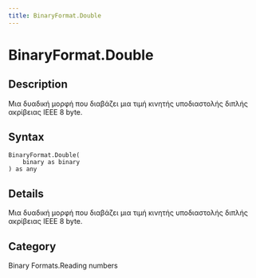 ```yaml
---
title: BinaryFormat.Double
---
```


# BinaryFormat.Double


## Description

Μια δυαδική μορφή που διαβάζει μια τιμή κινητής υποδιαστολής διπλής ακρίβειας IEEE 8 byte.


## Syntax

```powerquery
BinaryFormat.Double(
    binary as binary
) as any
```


## Details

Μια δυαδική μορφή που διαβάζει μια τιμή κινητής υποδιαστολής διπλής ακρίβειας IEEE 8 byte.



## Category
Binary Formats.Reading numbers
